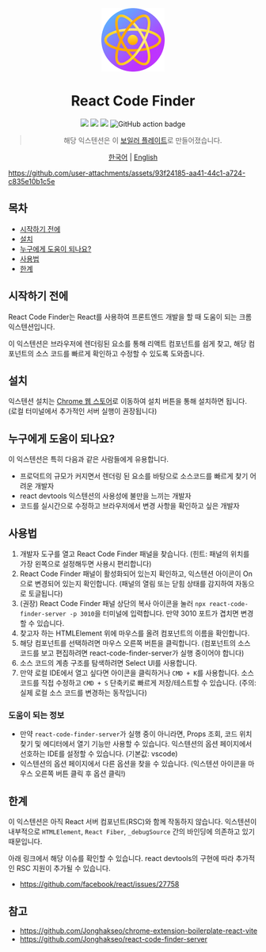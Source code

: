 <div align="center">
<img src="chrome-extension/public/icon-128.png" alt="logo"/>
<h1> React Code Finder</h1>

![](https://img.shields.io/badge/React-61DAFB?style=flat-square&logo=react&logoColor=black)
![](https://img.shields.io/badge/Typescript-3178C6?style=flat-square&logo=typescript&logoColor=white)
![](https://badges.aleen42.com/src/vitejs.svg)
![GitHub action badge](https://github.com/Jonghakseo/react-code-finder-extension/actions/workflows/build-zip.yml/badge.svg)

> 해당 익스텐션은 이 [보일러 플레이트](https://github.com/Jonghakseo/chrome-extension-boilerplate-react-vite)로 만들어졌습니다. 

[한국어](README-ko.md) | [English](README.md)

</div>

https://github.com/user-attachments/assets/93f24185-aa41-44c1-a724-c835e10b1c5e

## 목차

- [시작하기 전에](#intro)
- [설치](#install)
- [누구에게 도움이 되나요?](#who-will-benefit)
- [사용법](#how-to-use)
- [한계](#limitations)

## 시작하기 전에 <a name="intro"></a>

React Code Finder는 React를 사용하여 프론트엔드 개발을 할 때 도움이 되는 크롬 익스텐션입니다. 

이 익스텐션은 브라우저에 렌더링된 요소를 통해 리액트 컴포넌트를 쉽게 찾고, 해당 컴포넌트의 소스 코드를 빠르게 확인하고 수정할 수 있도록 도와줍니다. 


## 설치 <a name="install"></a>

익스텐션 설치는 [Chrome 웹 스토어](https://chromewebstore.google.com/detail/react-code-finder/bbidpgoneibefablhfcnaennjkfbflmk)로 이동하여 설치 버튼을 통해 설치하면 됩니다. (로컬 터미널에서 추가적인 서버 실행이 권장됩니다)

## 누구에게 도움이 되나요? <a name="who-will-benefit"></a>

이 익스텐션은 특히 다음과 같은 사람들에게 유용합니다.

- 프로덕트의 규모가 커지면서 렌더링 된 요소를 바탕으로 소스코드를 빠르게 찾기 어려운 개발자
- react devtools 익스텐션의 사용성에 불만을 느끼는 개발자
- 코드를 실시간으로 수정하고 브라우저에서 변경 사항을 확인하고 싶은 개발자

## 사용법 <a name="how-to-use"></a>

1. 개발자 도구를 열고 React Code Finder 패널을 찾습니다. (힌트: 패널의 위치를 가장 왼쪽으로 설정해두면 사용시 편리합니다)
2. React Code Finder 패널이 활성화되어 있는지 확인하고, 익스텐션 아이콘이 On으로 변경되어 있는지 확인합니다. (패널의 열림 또는 닫힘 상태를 감지하여 자동으로 토글됩니다)
3. (권장) React Code Finder 패널 상단의 복사 아이콘을 눌러 `npx react-code-finder-server -p 3010`을 터미널에 입력합니다. 만약 3010 포트가 겹치면 변경할 수 있습니다.
4. 찾고자 하는 HTMLElement 위에 마우스를 올려 컴포넌트의 이름을 확인합니다.
5. 해당 컴포넌트를 선택하려면 마우스 오른쪽 버튼을 클릭합니다. (컴포넌트의 소스 코드를 보고 편집하려면 react-code-finder-server가 실행 중이어야 합니다)
6. 소스 코드의 계층 구조를 탐색하려면 Select UI를 사용합니다.
7. 만약 로컬 IDE에서 열고 싶다면 아이콘을 클릭하거나 `CMD + K`를 사용합니다. 소스 코드를 직접 수정하고 `CMD + S` 단축키로 빠르게 저장/테스트할 수 있습니다. (주의: 실제 로컬 소스 코드를 변경하는 동작입니다)

### 도움이 되는 정보

- 만약 `react-code-finder-server`가 실행 중이 아니라면, Props 조회, 코드 위치 찾기 및 에디터에서 열기 기능만 사용할 수 있습니다. 익스텐션의 옵션 페이지에서 선호하는 IDE를 설정할 수 있습니다. (기본값: vscode)
- 익스텐션의 옵션 페이지에서 다른 옵션을 찾을 수 있습니다. (익스텐션 아이콘을 마우스 오른쪽 버튼 클릭 후 옵션 클릭!)

## 한계 <a name="limitations"></a>

이 익스텐션은 아직 React 서버 컴포넌트(RSC)와 함께 작동하지 않습니다. 
익스텐션이 내부적으로 `HTMLElement`, `React Fiber`, `_debugSource` 간의 바인딩에 의존하고 있기 때문입니다.

아래 링크에서 해당 이슈를 확인할 수 있습니다. react devtools의 구현에 따라 추가적인 RSC 지원이 추가될 수 있습니다.

- https://github.com/facebook/react/issues/27758


## 참고

- https://github.com/Jonghakseo/chrome-extension-boilerplate-react-vite
- https://github.com/Jonghakseo/react-code-finder-server
